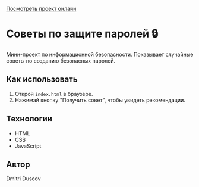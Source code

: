 [Посмотреть проект онлайн](https://duscov.github.io/Tips-for-Protecting-Passwords/)

# Советы по защите паролей 🔒

Мини-проект по информационной безопасности. Показывает случайные советы по созданию безопасных паролей.

## Как использовать
1. Открой `index.html` в браузере.
2. Нажимай кнопку "Получить совет", чтобы увидеть рекомендации.

## Технологии
- HTML
- CSS
- JavaScript

## Автор
Dmitri Duscov
